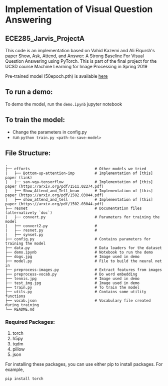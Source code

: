 # Implementation of Visual Question Answering
## ECE285_Jarvis_ProjectA

This code is an implementation based on Vahid Kazemi and Ali Elqursh's paper Show, Ask, Attend, and Answer: A Strong Baseline For Visual Question Answering using PyTorch. This is part of the final project for the UCSD course Machine Learning for Image Processing in Spring 2019

Pre-trained model (50epoch.pth) is available [here](https://github.com/snagiri/ECE285_Jarvis_ProjectA/releases/tag/v1.0)

## To run a demo:
To demo the model, run the `demo.ipynb` jupyter notebook

## To train the model:
- Change the parameters in config.py
- run `python train.py <path-to-save-model>`

## File Structure:

    .
    ├── efforts                             # Other models we tried
    |   ├── Bottom-up-attention-imp         # Implementation of [this] paper (link)
    |   ├── san-vqa-tensorflow              # Implementation of [this] paper (https://arxiv.org/pdf/1511.02274.pdf)
    |   ├── Show_Attend_and_Tell_beam       # Implementation of [this] paper (https://arxiv.org/pdf/1502.03044.pdf)
    |   ├── show_attend_and_tell            # Implementation of [this] paper (https://arxiv.org/pdf/1502.03044.pdf)
    ├── resnet                              # Documentation files (alternatively `doc`)
    |   ├── convert.py                      # Parameters for training the model
    |   ├── convert2.py                     # 
    |   ├── resnet.py                       #
    |   ├── synset.py
    ├── config.py                           # Contains parameters for training the model
    ├── data.py                             # Data loaders for the dataset
    ├── demo.ipynb                          # Notebook to run the demo
    ├── dogs.jpg                            # Image used in demo
    ├── model.py                            # File to build the neural net in
    ├── preprocess-images.py                # Extract features from images
    ├── preprocess-vocab.py                 # Do word embedding
    ├── tennis.jpg                          # Image used in demo
    ├── test_img.jpg                        # Image used in demo
    ├── train.py                            # To train the model
    ├── utils.py                            # Contains some utility functions
    ├── vocab.json                          # Vocabulary file created during training
    └── README.md

### Required Packages:

1. torch
2. h5py
3. tqdm
4. pillow
5. json

For installing these packages, you can use either pip to install packages. For example,

```
pip install torch
```
